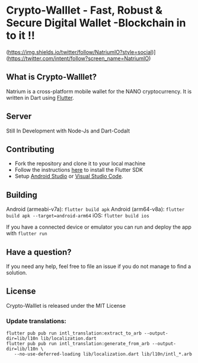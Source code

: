 # Crypto-Walllet - Fast, Robust & Secure Digital Wallet -Blockchain in to it !!
(https://img.shields.io/twitter/follow/NatriumIO?style=social)](https://twitter.com/intent/follow?screen_name=NatriumIO)

## What is Crypto-Walllet?

Natrium is a cross-platform mobile wallet for the NANO cryptocurrency. It is written in Dart using [Flutter](https://flutter.io).

## Server

Still In Development with Node-Js and Dart-Codalt

## Contributing

* Fork the repository and clone it to your local machine
* Follow the instructions [here](https://flutter.io/docs/get-started/install) to install the Flutter SDK
* Setup [Android Studio](https://flutter.io/docs/development/tools/android-studio) or [Visual Studio Code](https://flutter.io/docs/development/tools/vs-code).

## Building

Android (armeabi-v7a): `flutter build apk`
Android (arm64-v8a): `flutter build apk --target=android-arm64`
iOS: `flutter build ios`

If you have a connected device or emulator you can run and deploy the app with `flutter run`

## Have a question?

If you need any help, feel free to file an issue if you do not manage to find a solution.

## License

Crypto-Walllet is released under the MIT License

### Update translations:

```
flutter pub pub run intl_translation:extract_to_arb --output-dir=lib/l10n lib/localization.dart
flutter pub pub run intl_translation:generate_from_arb --output-dir=lib/l10n \
   --no-use-deferred-loading lib/localization.dart lib/l10n/intl_*.arb
```

